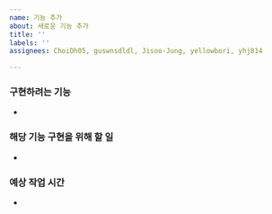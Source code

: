 ```yaml
---
name: 기능 추가
about: 새로운 기능 추가
title: ''
labels: ''
assignees: ChoiDh05, guswnsdldl, Jisoo-Jung, yellowbori, yhj814

---
```


### 구현하려는 기능
-

### 해당 기능 구현을 위해 할 일
- 

### 예상 작업 시간
-
